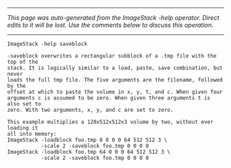 
---

_This page was auto-generated from the ImageStack -help operator. Direct edits to it will be lost. Use the comments below to discuss this operation._

---

```
ImageStack -help saveblock

-saveblock overwrites a rectangular subblock of a .tmp file with the top of the
stack. It is logically similar to a load, paste, save combination, but never
loads the full tmp file. The five arguments are the filename, followed by the
offset at which to paste the volume in x, y, t, and c. When given four
arguments c is assumed to be zero. When given three arguments t is also set to
zero. With two arguments, x, y, and c are set to zero.

This example multiplies a 128x512x512x3 volume by two, without ever loading it
all into memory:
ImageStack -loadblock foo.tmp 0 0 0 0 64 512 512 3 \
           -scale 2 -saveblock foo.tmp 0 0 0 0
ImageStack -loadblock foo.tmp 64 0 0 0 64 512 512 3 \
           -scale 2 -saveblock foo.tmp 0 0 0 0

```